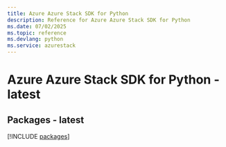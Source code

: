 ```yaml
---
title: Azure Azure Stack SDK for Python
description: Reference for Azure Azure Stack SDK for Python
ms.date: 07/02/2025
ms.topic: reference
ms.devlang: python
ms.service: azurestack
---
```

# Azure Azure Stack SDK for Python - latest
## Packages - latest
[!INCLUDE [packages](azure-stack-index.md)]